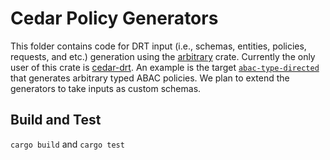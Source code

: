 # Cedar Policy Generators

This folder contains code for DRT input (i.e., schemas, entities, policies, requests, and etc.) generation using the [arbitrary](https://docs.rs/arbitrary/latest/arbitrary/index.html) crate.
Currently the only user of this crate is [cedar-drt](../cedar-drt).
An example is the target [`abac-type-directed`](../cedar-drt/fuzz/fuzz_targets/abac-type-directed.rs#L58-L72) that generates arbitrary typed ABAC policies.
We plan to extend the generators to take inputs as custom schemas.

## Build and Test
`cargo build` and `cargo test`
